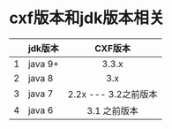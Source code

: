 # cxf版本和jdk版本相关

|     | jdk版本 |       CXF版本        |
| --- | --- | :-----------------: |
| 1   | java 9+ |       	3.3.x       |
| 2   | java 8  |         3.x         |
| 3   | java 7  | 2.2x --- 3.2之前版本 |
| 4   | java 6  |     3.1 之前版本     |
